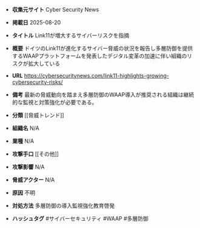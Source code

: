 - **収集元サイト**
Cyber Security News

- **掲載日**
2025-08-20

- **タイトル**
Link11が増大するサイバーリスクを指摘

- **概要**
ドイツのLink11が進化するサイバー脅威の状況を報告し多層防御を提供するWAAPプラットフォームを発表したデジタル変革の加速に伴い組織のリスクが拡大している

- **URL**
https://cybersecuritynews.com/link11-highlights-growing-cybersecurity-risks/

- **備考**
最新の脅威動向を踏まえ多層防御のWAAP導入が推奨される組織は継続的な監視と対策強化が必要である。

- **分類**
[[脅威トレンド]]

- **組織名**
N/A

- **業種**
N/A

- **攻撃手口**
[[その他]]

- **攻撃影響**
N/A

- **脅威アクター**
N/A

- **原因**
不明

- **対処方法**
多層防御の導入監視強化教育啓発

- **ハッシュタグ**
#サイバーセキュリティ #WAAP #多層防御
